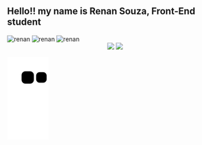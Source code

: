## Hello!! my name is Renan Souza, Front-End student
 <div style="display: inline_block">
   <img align="center" alt="renan" height="30" width="40" src="https://cdn.jsdelivr.net/gh/devicons/devicon/icons/html5/html5-original.svg">
   <img align="center" alt="renan" height="30" width="40" src="https://cdn.jsdelivr.net/gh/devicons/devicon/icons/css3/css3-original.svg">
   <img align="center" alt="renan" height="30" width="40" src="https://cdn.jsdelivr.net/gh/devicons/devicon/icons/javascript/javascript-original.svg">
  </div>

<div align="center">
  <img height="180em" src="https://github-readme-stats.vercel.app/api?username=renansouza12&show_icons=true&theme=tokyonight&include_all_commits=true&count_private=true&border_color=#000"/>
  <img height="180em" src="https://github-readme-stats.vercel.app/api/top-langs/?username=renansouza12&layout=compact&langs_count=7&theme=tokyonight"/>
</div>
 
  
  ![Snake animation](https://github.com/renansouza12/renansouza12/blob/output/github-contribution-grid-snake.svg)
